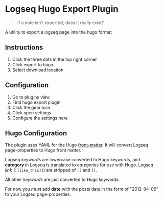 # Logseq Hugo Export Plugin
>If a note isn't  exported, does it really exist?

A utility to export a logseq page into the hugo format

## Instructions
1. Click the three dots in the top right corner
2. Click export to hugo
3. Select download location

## Configuration
1. Go to plugins view
2. Find hugo export plugin
3. Click the gear icon
4. Click open settings
5. Configure the settings here

## Hugo Configuration

The plugin uses YAML for the Hugo [front-matter](https://gohugo.io/content-management/front-matter/). It will convert Logseq page-properties to Hugo front matter.

Logseq *keywords* are lowercase converted to Hugo keywords, and **category** in Logseq is translated to *categories* for use with Hugo. Logseq *link* (`[[like_this]]`) are stripped of `[[` and `]]`.

All other *keywords* are just converted to Hugo *keywords*. 

For now you *must* add **date** with the posts date in the form of "2012-04-06" to your Logseq page-properties.

